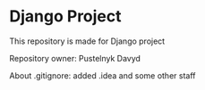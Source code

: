 # Django Project

This repository is made for Django project

Repository owner: Pustelnyk Davyd

About .gitignore: added .idea and some other staff